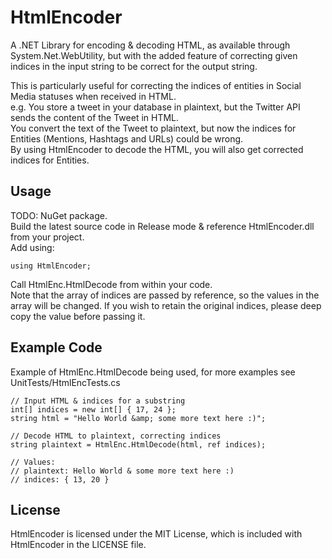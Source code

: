 # HtmlEncoder
A .NET Library for encoding & decoding HTML, as available through System.Net.WebUtility, but with the added feature of correcting given indices in the input string to be correct for the output string.

This is particularly useful for correcting the indices of entities in Social Media statuses when received in HTML.  
e.g. You store a tweet in your database in plaintext, but the Twitter API sends the content of the Tweet in HTML.  
You convert the text of the Tweet to plaintext, but now the indices for Entities (Mentions, Hashtags and URLs) could be wrong.  
By using HtmlEncoder to decode the HTML, you will also get corrected indices for Entities.
  
## Usage
TODO: NuGet package.  
Build the latest source code in Release mode & reference HtmlEncoder.dll from your project.  
Add using:
```
using HtmlEncoder;
```
Call HtmlEnc.HtmlDecode from within your code.  
Note that the array of indices are passed by reference, so the values in the array will be changed. If you wish to retain the original indices, please deep copy the value before passing it.

## Example Code
Example of HtmlEnc.HtmlDecode being used, for more examples see UnitTests/HtmlEncTests.cs
```
// Input HTML & indices for a substring
int[] indices = new int[] { 17, 24 };
string html = "Hello World &amp; some more text here :)";

// Decode HTML to plaintext, correcting indices
string plaintext = HtmlEnc.HtmlDecode(html, ref indices);

// Values:
// plaintext: Hello World & some more text here :)
// indices: { 13, 20 }
```

## License
HtmlEncoder is licensed under the MIT License, which is included with HtmlEncoder in the LICENSE file.
